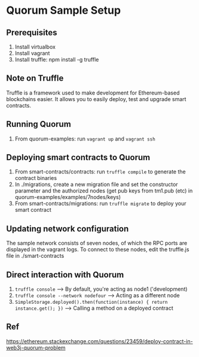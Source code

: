 # Quorum Sample Setup

## Prerequisites
1. Install virtualbox
2. Install vagrant
3. Install truffle: npm install -g truffle

## Note on Truffle
Truffle is a framework used to make development for Ethereum-based blockchains easier. It allows you to easily deploy, test and upgrade smart contracts.

## Running Quorum
1. From quorum-examples: run ```vagrant up``` and ```vagrant ssh```

## Deploying smart contracts to Quorum
1. From smart-contracts/contracts: run ```truffle compile``` to generate the contract binaries
2. In ./migrations, create a new migration file and set the constructor parameter and the authorized nodes (get pub keys from tm1.pub (etc) in quorum-examples/examples/7nodes/keys)
3. From smart-contracts/migrations: run ```truffle migrate``` to deploy your smart contract

## Updating network configuration
The sample network consists of seven nodes, of which the RPC ports are displayed in the vagrant logs. To connect to these nodes, edit the truffle.js file in ./smart-contracts

## Direct interaction with Quorum
1. ```truffle console```  --> By default, you're acting as node1 ('development)
2. ```truffle console --network nodefour``` --> Acting as a different node
3. ```SimpleStorage.deployed().then(function(instance) { return instance.get(); })``` --> Calling a method on a deployed contract

## Ref
https://ethereum.stackexchange.com/questions/23459/deploy-contract-in-web3j-quorum-problem